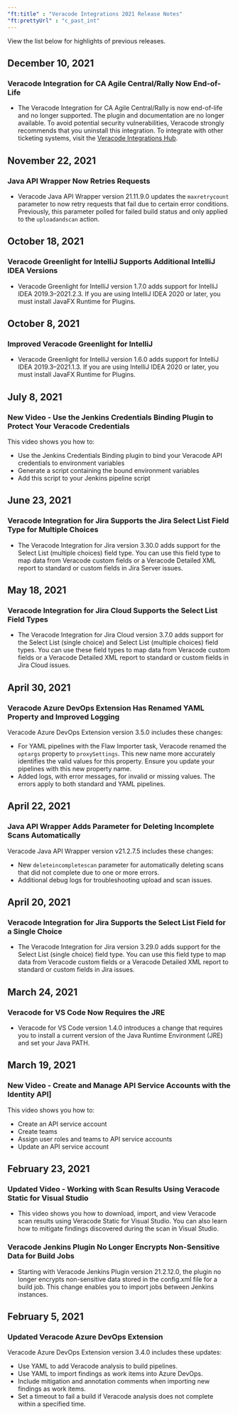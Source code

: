 ```yaml
---
"ft:title" : "Veracode Integrations 2021 Release Notes"
"ft:prettyUrl" : "c_past_int"
---
```

View the list below for highlights of previous releases.

## December 10, 2021

### Veracode Integration for CA Agile Central/Rally Now End-of-Life

- The Veracode Integration for CA Agile Central/Rally is now end-of-life and no longer supported. The plugin and documentation are no longer available. To avoid potential security vulnerabilities, Veracode strongly recommends that you uninstall this integration. To integrate with other ticketing systems, visit the [Veracode Integrations Hub](https://community.veracode.com/s/integrations#ticketing).

## November 22, 2021

### Java API Wrapper Now Retries Requests

- Veracode Java API Wrapper version 21.11.9.0 updates the `maxretrycount` parameter to now retry requests that fail due to certain error conditions. Previously, this parameter polled for failed build status and only applied to the `uploadandscan` action.

## October 18, 2021

### Veracode Greenlight for IntelliJ Supports Additional IntelliJ IDEA Versions

- Veracode Greenlight for IntelliJ version 1.7.0 adds support for IntelliJ IDEA 2019.3–2021.2.3. If you are using IntelliJ IDEA 2020 or later, you must install JavaFX Runtime for Plugins.

## October 8, 2021

### Improved Veracode Greenlight for IntelliJ

- Veracode Greenlight for IntelliJ version 1.6.0 adds support for IntelliJ IDEA 2019.3–2021.1.3. If you are using IntelliJ IDEA 2020 or later, you must install JavaFX Runtime for Plugins.

## July 8, 2021

### New Video - Use the Jenkins Credentials Binding Plugin to Protect Your Veracode Credentials

This video shows you how to:

-   Use the Jenkins Credentials Binding plugin to bind your Veracode API credentials to environment variables
-   Generate a script containing the bound environment variables
-   Add this script to your Jenkins pipeline script

## June 23, 2021

### Veracode Integration for Jira Supports the Jira Select List Field Type for Multiple Choices

- The Veracode Integration for Jira version 3.30.0 adds support for the Select List \(multiple choices\) field type. You can use this field type to map data from Veracode custom fields or a Veracode Detailed XML report to standard or custom fields in Jira Server issues.

## May 18, 2021

### Veracode Integration for Jira Cloud Supports the Select List Field Types

- The Veracode Integration for Jira Cloud version 3.7.0 adds support for the Select List \(single choice\) and Select List \(multiple choices\) field types. You can use these field types to map data from Veracode custom fields or a Veracode Detailed XML report to standard or custom fields in Jira Cloud issues.

## April 30, 2021

### Veracode Azure DevOps Extension Has Renamed YAML Property and Improved Logging

Veracode Azure DevOps Extension version 3.5.0 includes these changes:

-   For YAML pipelines with the Flaw Importer task, Veracode renamed the `optargs` property to `proxySettings`. This new name more accurately identifies the valid values for this property. Ensure you update your pipelines with this new property name.
-   Added logs, with error messages, for invalid or missing values. The errors apply to both standard and YAML pipelines.

## April 22, 2021

### Java API Wrapper Adds Parameter for Deleting Incomplete Scans Automatically

Veracode Java API Wrapper version v21.2.7.5 includes these changes:

-   New `deleteincompletescan` parameter for automatically deleting scans that did not complete due to one or more errors.
-   Additional debug logs for troubleshooting upload and scan issues.

## April 20, 2021

### Veracode Integration for Jira Supports the Select List Field for a Single Choice

- The Veracode Integration for Jira version 3.29.0 adds support for the Select List \(single choice\) field type. You can use this field type to map data from Veracode custom fields or a Veracode Detailed XML report to standard or custom fields in Jira issues.

## March 24, 2021

### Veracode for VS Code Now Requires the JRE

- Veracode for VS Code version 1.4.0 introduces a change that requires you to install a current version of the Java Runtime Environment \(JRE\) and set your Java PATH.

## March 19, 2021

### New Video - Create and Manage API Service Accounts with the Identity API]

This video shows you how to:

-   Create an API service account
-   Create teams
-   Assign user roles and teams to API service accounts
-   Update an API service account

## February 23, 2021

### Updated Video - Working with Scan Results Using Veracode Static for Visual Studio

- This video shows you how to download, import, and view Veracode scan results using Veracode Static for Visual Studio. You can also learn how to mitigate findings discovered during the scan in Visual Studio.

### Veracode Jenkins Plugin No Longer Encrypts Non-Sensitive Data for Build Jobs

- Starting with Veracode Jenkins Plugin version 21.2.12.0, the plugin no longer encrypts non-sensitive data stored in the config.xml file for a build job. This change enables you to import jobs between Jenkins instances.

## February 5, 2021

### Updated Veracode Azure DevOps Extension

Veracode Azure DevOps Extension version 3.4.0 includes these updates:

-   Use YAML to add Veracode analysis to build pipelines.
-   Use YAML to import findings as work items into Azure DevOps.
-   Include mitigation and annotation comments when importing new findings as work items.
-   Set a timeout to fail a build if Veracode analysis does not complete within a specified time.
